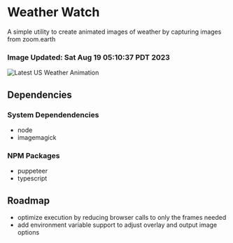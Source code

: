 # Weather Watch

A simple utility to create animated images of weather by capturing images from zoom.earth

### Image Updated: Sat Aug 19 05:10:37 PDT 2023

![Latest US Weather Animation](animations/2023-08-19.webp)

## Dependencies
### System Dependendencies
* node
* imagemagick
### NPM Packages
* puppeteer
* typescript

## Roadmap
* optimize execution by reducing browser calls to only the frames needed
* add environment variable support to adjust overlay and output image options
